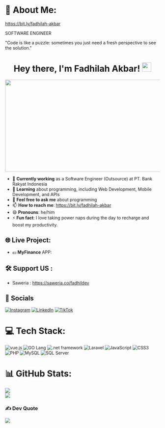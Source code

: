 # 💫 About Me:

https://bit.ly/fadhilah-akbar

SOFTWARE ENGINEER

"Code is like a puzzle: sometimes you just need a fresh perspective to see the solution."

<div align="center">
<h1>
  Hey there, I'm Fadhilah Akbar!
  <img src="https://media.giphy.com/media/hvRJCLFzcasrR4ia7z/giphy.gif" width="30px"/>
</h1>
</div>

<div align="center">
  <img src="https://i.pinimg.com/originals/48/2f/f3/482ff37c43387b76de1161edb4d04977.gif" width="600" height="300"/>
</div>



- 🔭 **Currently working** as a Software Engineer (Outsource) at PT. Bank Rakyat Indonesia
- 🌱 **Learning** about programming, including Web Development, Mobile Development, and APIs
- 💬 **Feel free to ask me** about programming
- 📫 **How to reach me**: https://bit.ly/fadhilah-akbar
- 😄 **Pronouns**: he/him
- ⚡ **Fun fact**: I love taking power naps during the day to recharge and boost my productivity.

## 🌐 Live Project:
- 💵 **MyFinance** APP: 

## 🛠️ Support US : 
- Saweria : https://saweria.co/fadhildev

## 💬 Socials
[![Instagram](https://img.shields.io/badge/Instagram-%23E4405F.svg?logo=Instagram&logoColor=white)](https://instagram.com/fadhilah_akbar1/) [![LinkedIn](https://img.shields.io/badge/LinkedIn-%230077B5.svg?logo=linkedin&logoColor=white)](https://www.linkedin.com/in/fadhilah-akbar/) [![TikTok](https://img.shields.io/badge/TikTok-%23000000.svg?logo=TikTok&logoColor=white)](https://www.tiktok.com/@_akbar18f)

# 💻 Tech Stack:
![vue.js](https://img.shields.io/badge/vue.js-%234FC08D.svg?style=for-the-badge&logo=vue.js&logoColor=white) ![GO Lang](https://img.shields.io/badge/go-%23323330.svg?style=for-the-badge&logo=go&logoColor=white) ![.net framework]( https://img.shields.io/badge/.NET-%23323330.svg?style=for-the-badge&logo=.net&logoColor=white) ![Laravel](https://img.shields.io/badge/laravel-%23FF2D20.svg?style=for-the-badge&logo=laravel&logoColor=white) ![JavaScript](https://img.shields.io/badge/javascript-%23323330.svg?style=for-the-badge&logo=javascript&logoColor=%23F7DF1E) ![CSS3](https://img.shields.io/badge/css3-%231572B6.svg?style=for-the-badge&logo=css3&logoColor=white) ![PHP](https://img.shields.io/badge/php-%23777BB4.svg?style=for-the-badge&logo=php&logoColor=white) ![MySQL](https://img.shields.io/badge/mysql-%2300f.svg?style=for-the-badge&logo=mysql&logoColor=white) ![SQL Server](https://img.shields.io/badge/sql%20server-%23007A91.svg?style=for-the-badge&logo=microsoft%20sql%20server&logoColor=white)

# 📊 GitHub Stats:
![](https://github-readme-streak-stats.herokuapp.com/?user=fadhilah-akbar&theme=dark&hide_border=false)<br/>
![](https://github-readme-stats.vercel.app/api/top-langs/?username=fadhilah-akbar&theme=dark&hide_border=false&include_all_commits=true&count_private=false&layout=compact)

### ✍️ Dev Quote
![](https://quotes-github-readme.vercel.app/api?type=horizontal&theme=radical)

